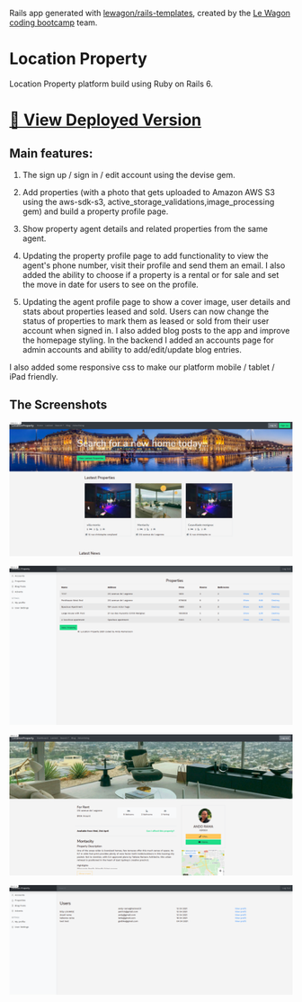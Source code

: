 Rails app generated with [lewagon/rails-templates](https://github.com/lewagon/rails-templates), created by the [Le Wagon coding bootcamp](https://www.lewagon.com) team.

# Location Property

Location Property platform build using Ruby on Rails 6. 

# [🔗 View Deployed Version](https://location-property-andy.herokuapp.com/users/sign_in)


## Main features:

1. The sign up / sign in / edit account using the devise gem.

2. Add properties (with a photo that gets uploaded to Amazon AWS S3 using the aws-sdk-s3, active_storage_validations,image_processing gem) and build a property profile page.

3. Show property agent details and related properties from the same agent.

4. Updating the property profile page to add functionality to view the agent's phone number, visit their profile and send them an email. I also added the ability to choose if a property is a rental or for sale and set the move in date for users to see on the profile.

5. Updating the agent profile page to show a cover image, user details and stats about properties leased and sold. Users can now change the status of properties to mark them as leased or sold from their user account when signed in. I also added blog posts to the app and improve the homepage styling. In the backend I added an accounts page for admin accounts and ability to add/edit/update blog entries.

I also added some responsive css to make our platform mobile / tablet / iPad friendly.

## The Screenshots

![alt text](https://github.com/AndyRama/location_property/blob/master/app/assets/images/HomeLocation.png?raw=true)

![alt text](https://github.com/AndyRama/location_property/blob/master/app/assets/images/Propertylist.png?raw=true)

![alt text](https://github.com/AndyRama/location_property/blob/master/app/assets/images/Propertypage.png?raw=true)

![alt text](https://github.com/AndyRama/location_property/blob/master/app/assets/images/AgencyList.png?raw=true)



